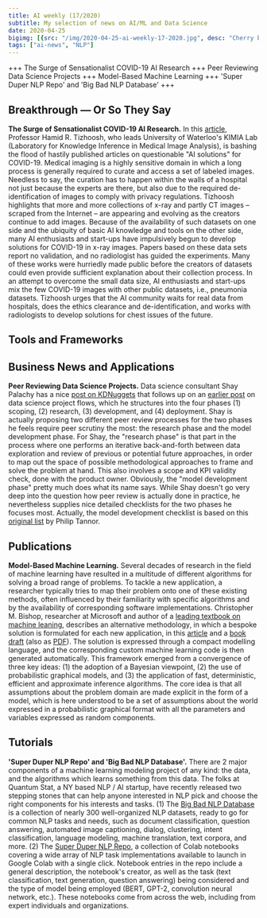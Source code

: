 ```yaml
---
title: AI weekly (17/2020)
subtitle: My selection of news on AI/ML and Data Science
date: 2020-04-25
bigimg: [{src: "/img/2020-04-25-ai-weekly-17-2020.jpg", desc: "Cherry blossom (Berlin 2020)"}]
tags: ["ai-news", "NLP"]
---
```



+++ The Surge of Sensationalist COVID-19 AI Research +++ Peer Reviewing Data Science Projects +++ Model-Based Machine Learning +++ 'Super Duper NLP Repo' and 'Big Bad NLP Database' +++


 
<!--more-->



## Breakthrough &mdash; Or So They Say

**The Surge of Sensationalist COVID-19 AI Research.** In this [article](https://www.news-medical.net/health/The-Surge-of-Sensationalist-COVID-19-AI-Research.aspx), Professor Hamid R. Tizhoosh, who leads University of Waterloo's KIMIA Lab (Laboratory for Knowledge Inference in Medical Image Analysis), is bashing the flood of hastily published articles on questionable "AI solutions" for COVID-19. Medical imaging is a highly sensitive domain in which a long process is generally required to curate and access a set of labeled images. Needless to say, the curation has to happen within the walls of a hospital not just because the experts are there, but also due to the required de-identification of images to comply with privacy regulations. Tizhoosh highlights that more and more collections of x-ray and partly CT images – scraped from the Internet – are appearing and evolving as the creators continue to add images. Because of the availability of such datasets on one side and the ubiquity of basic AI knowledge and tools on the other side, many AI enthusiasts and start-ups have impulsively begun to develop solutions for COVID-19 in x-ray images. Papers based on these data sets report no validation, and no radiologist has guided the experiments. Many of these works were hurriedly made public before the creators of datasets could even provide sufficient explanation about their collection process. In an attempt to overcome the small data size, AI enthusiasts and start-ups mix the few COVID-19 images with other public datasets, i.e., pneumonia datasets. Tizhoosh  urges that the AI community waits for real data from hospitals, does the ethics clearance and de-identification, and works with radiologists to develop solutions for chest issues of the future.
 


## Tools and Frameworks


 



## Business News and Applications

**Peer Reviewing Data Science Projects.** Data science consultant Shay Palachy has a nice [post on KDNuggets](https://www.kdnuggets.com/2020/04/peer-reviewing-data-science-projects.html) that follows up on an [earlier post](https://www.kdnuggets.com/2019/01/data-science-project-flow-startups.html) on data science project flows, which he structures into the four phases (1) scoping, (2) research, (3) development, and (4) deployment. Shay is actually proposing two different peer review processes for the two phases he feels require peer scrutiny the most: the research phase and the model development phase. For Shay, the "research phase" is that part in the process where one performs an iterative back-and-forth between data exploration and review of previous or potential future approaches, in order to map out the space of possible methodological approaches to frame and solve the problem at hand. This also involves a scope and KPI validity check, done with the product owner. Obviously, the "model development phase" pretty much does what its name says. While Shay doesn't go very deep into the question how peer review is actually done in practice, he nevertheless supplies nice detailed checklists for the two phases he focuses most. Actually, the model development checklist is based on this [original list](https://medium.com/@ptannor/checklist-for-data-science-research-review-8a817b50697b) by Philip Tannor.



## Publications
 
**Model-Based Machine Learning.** Several decades of research in the field of machine learning have resulted in a multitude of different algorithms for solving a broad range of problems. To tackle a new application, a researcher typically tries to map their problem onto one of these existing methods, often influenced by their familiarity with specific algorithms and by the availability of corresponding software implementations. Christopher M. Bishop, researcher at Microsoft and author of a [leading textbook on machine leaning](https://www.microsoft.com/en-us/research/publication/pattern-recognition-machine-learning/), describes an alternative methodology, in which a bespoke solution is formulated for each new application, in this [article](https://royalsocietypublishing.org/doi/10.1098/rsta.2012.0222) and a [book draft](http://www.mbmlbook.com/toc.html) (also as [PDF](http://www.mbmlbook.com/MBMLbook.pdf)). The solution is expressed through a compact modelling language, and the corresponding custom machine learning code is then generated automatically. This framework emerged from a  convergence of three key ideas: (1) the adoption of a Bayesian viewpoint, (2) the use of probabilistic graphical models, and (3) the application of fast, deterministic, efficient and approximate inference algorithms. The core idea is that all assumptions about the problem domain are made explicit in the form of a model, which is here understood to be a set of assumptions about the world expressed in a probabilistic graphical format with all the parameters and variables expressed as random components.



## Tutorials

**'Super Duper NLP Repo' and 'Big Bad NLP Database'.** There are 2 major components of a machine learning modeling project of any kind: the data, and the algorithms which learns something from this data. The folks at Quantum Stat, a NY based NLP / AI startup, have recently released two stepping stones that can help anyone interested in NLP pick and choose the right components for his interests and tasks. (1) The [Big Bad NLP Database](https://datasets.quantumstat.com/) is a collection of nearly 300 well-organized NLP datasets, ready to go for common NLP tasks and needs, such as document classification, question answering, automated image captioning, dialog, clustering, intent classification, language modeling, machine translation, text corpora, and more. (2) The [Super Duper NLP Repo](https://notebooks.quantumstat.com/), a collection of Colab notebooks covering a wide array of NLP task implementations available to launch in Google Colab with a single click. Notebook entries in the repo include a general description, the notebook's creator, as well as the task (text classification, text generation, question answering) being considered and the type of model being employed (BERT, GPT-2, convolution neural network, etc.). These notebooks come from across the web, including from expert individuals and organizations.
